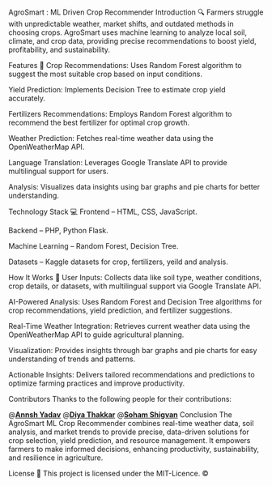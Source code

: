 AgroSmart : ML Driven Crop Recommender
Introduction 🔍
Farmers struggle with unpredictable weather, market shifts, and outdated methods in choosing crops. AgroSmart uses machine learning to analyze local soil, climate, and crop data, providing precise recommendations to boost yield, profitability, and sustainability.

Features 🎯
Crop Recommendations: Uses Random Forest algorithm to suggest the most suitable crop based on input conditions.

Yield Prediction: Implements Decision Tree to estimate crop yield accurately.

Fertilizers Recommendations: Employs Random Forest algorithm to recommend the best fertilizer for optimal crop growth.

Weather Prediction: Fetches real-time weather data using the OpenWeatherMap API.

Language Translation: Leverages Google Translate API to provide multilingual support for users.

Analysis: Visualizes data insights using bar graphs and pie charts for better understanding.

Technology Stack 💻
Frontend – HTML, CSS, JavaScript.

Backend – PHP, Python Flask.

Machine Learning – Random Forest, Decision Tree.

Datasets – Kaggle datasets for crop, fertilizers, yeild and analysis.

How It Works 🚀
User Inputs: Collects data like soil type, weather conditions, crop details, or datasets, with multilingual support via Google Translate API.

AI-Powered Analysis: Uses Random Forest and Decision Tree algorithms for crop recommendations, yield prediction, and fertilizer suggestions.

Real-Time Weather Integration: Retrieves current weather data using the OpenWeatherMap API to guide agricultural planning.

Visualization: Provides insights through bar graphs and pie charts for easy understanding of trends and patterns.

Actionable Insights: Delivers tailored recommendations and predictions to optimize farming practices and improve productivity.

Contributors
Thanks to the following people for their contributions:

@[**Annsh Yadav**](https://github.com/Annsh10)
@[**Diya Thakkar**](https://github.com/DiyaT8)
@[**Soham Shigvan**](https://github.com/Soham-Edith)
Conclusion
The AgroSmart ML Crop Recommender combines real-time weather data, soil analysis, and market trends to provide precise, data-driven solutions for crop selection, yield prediction, and resource management. It empowers farmers to make informed decisions, enhancing productivity, sustainability, and resilience in agriculture.

License 📄
This project is licensed under the MIT-Licence. ©️
